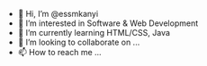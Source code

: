 - 👋 Hi, I’m @essmkanyi
- 👀 I’m interested in Software & Web Development
- 🌱 I’m currently learning HTML/CSS, Java
- 💞️ I’m looking to collaborate on ...
- 📫 How to reach me ...

<!---
essmkanyi/essmkanyi is a ✨ special ✨ repository because its `README.md` (this file) appears on your GitHub profile.
You can click the Preview link to take a look at your changes.
--->
